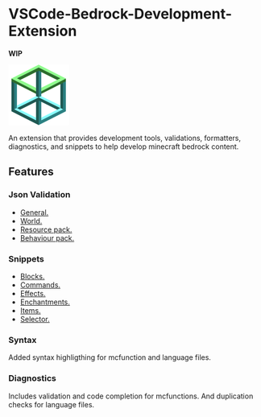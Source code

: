 # VSCode-Bedrock-Development-Extension

**WIP**

![logo](./resources/logo.png)

An extension that provides development tools, validations, formatters, diagnostics, and snippets to help develop minecraft bedrock content.

## Features

### Json Validation
  - [General.](./documentation/Json%20Validation.md#general)
  - [World.](./documentation/Json%20Validation.md#world)
  - [Resource pack.](./documentation/Json%20Validation.md#resource-packs)
  - [Behaviour pack.](./documentation/Json%20Validation.md#behaviour-packs)
  
### Snippets
  - [Blocks.](./documentation/Snippets.md#block-names)
  - [Commands.](./documentation/Snippets.md#commands)
  - [Effects.](./documentation/Snippets.md#effect-names)
  - [Enchantments.](./documentation/Snippets.md#enchant-names)
  - [Items.](./documentation/Snippets.md#item-names)
  - [Selector.](./documentation/Snippets.md#selector)
  
### Syntax

Added syntax highligthing for mcfunction and language files.

### Diagnostics

Includes validation and code completion for mcfunctions.
And duplication checks for language files.